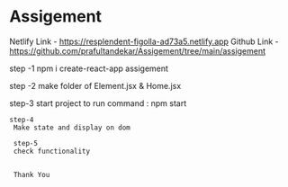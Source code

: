 # Assigement

 Netlify Link - https://resplendent-figolla-ad73a5.netlify.app
 Github Link - https://github.com/prafultandekar/Assigement/tree/main/assigement
 
  step -1
   npm i create-react-app assigement
   
   step -2
    make folder of Element.jsx & Home.jsx
    
   step-3
    start project to run command : npm start
      
    step-4
     Make state and display on dom
     
     step-5
     check functionality 
     
     
     Thank You
      
